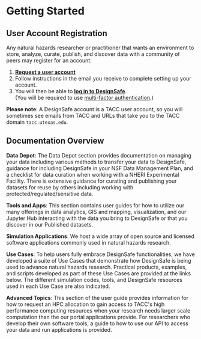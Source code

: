 # Getting Started

## User Account Registration

Any natural hazards researcher or practitioner that wants an environment to store, analyze, curate, publish, and discover data with a community of peers may register for an account.

1. [**Request a user account**](https://www.designsafe-ci.org/account/register/)
2. Follow instructions in the email you receive to complete setting up your account.
3. You will then be able to [**log in to DesignSafe**](https://www.designsafe-ci.org/).<br />
    (You will be required to use [multi-factor authentication](https://docs.tacc.utexas.edu/basics/mfa/).)

**Please note**: A DesignSafe account is a TACC user account, so you will sometimes see emails from TACC and URLs that take you to the TACC domain `tacc.utexas.edu`.

<!-- TODO: Use this when message box is smaller -->
<!-- https://github.com/TACC/TACC-Docs/issues/54 >
<!--
!!! note "Please note"
    A DesignSafe account is a TACC user account, so you will sometimes see emails from TACC and URLs that take you to the TACC domain `tacc.utexas.edu`.
-->
<!-- HELP: This syntax does not work -->
<!-- https://facelessuser.github.io/pymdown-extensions/extensions/blocks/plugins/admonition/#usage -->
<!--
/// note | Please Note
A DesignSafe account is a TACC user account, so you will sometimes see emails from TACC and URLs that take you to the TACC domain `tacc.utexas.edu`.
///
-->

## Documentation Overview

**Data Depot**: The Data Depot section provides documentation on managing your data including various methods to transfer your data to DesignSafe, guidance for including DesignSafe in your NSF Data Management Plan, and a checklist for data curation when working with a NHERI Experimental Facility. There is extensive guidance for curating and publishing your datasets for reuse by others including working with protected/regulated/sensitive data.

**Tools and Apps**: This section contains user guides for how to utilize our many offerings in data analytics, GIS and mapping, visualization, and our Jupyter Hub interacting with the data you bring to DesignSafe or that you discover in our Published datasets.

**Simulation Applications**: We host a wide array of open source and licensed software applications commonly used in natural hazards research.

**Use Cases**: To help users fully embrace DesignSafe functionalities, we have developed a suite of Use Cases that demonstrate how DesignSafe is being used to advance natural hazards research. Practical products, examples, and scripts developed as part of these Use Cases are provided at the links below. The different simulation codes, tools, and DesignSafe resources used in each Use Case are also indicated.

**Advanced Topics**: This section of the user guide provides information for how to request an HPC allocation to gain access to TACC's high performance computing resources when your research needs larger scale computation than the our portal applications provide. For researchers who develop their own software tools, a guide to how to use our API to access your data and run applications is provided. 
